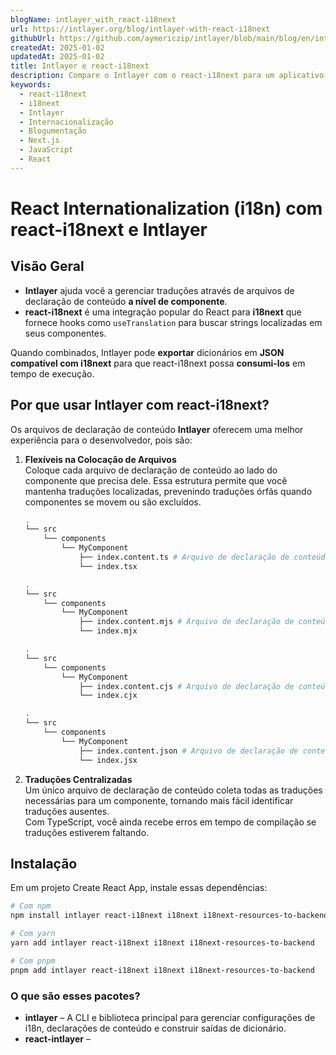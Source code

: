 ```yaml
---
blogName: intlayer_with_react-i18next
url: https://intlayer.org/blog/intlayer-with-react-i18next
githubUrl: https://github.com/aymericzip/intlayer/blob/main/blog/en/intlayer_with_react-i18next.md
createdAt: 2025-01-02
updatedAt: 2025-01-02
title: Intlayer e react-i18next
description: Compare o Intlayer com o react-i18next para um aplicativo React
keywords:
  - react-i18next
  - i18next
  - Intlayer
  - Internacionalização
  - Blogumentação
  - Next.js
  - JavaScript
  - React
---
```


# React Internationalization (i18n) com react-i18next e Intlayer

## Visão Geral

- **Intlayer** ajuda você a gerenciar traduções através de arquivos de declaração de conteúdo **a nível de componente**.
- **react-i18next** é uma integração popular do React para **i18next** que fornece hooks como `useTranslation` para buscar strings localizadas em seus componentes.

Quando combinados, Intlayer pode **exportar** dicionários em **JSON compatível com i18next** para que react-i18next possa **consumi-los** em tempo de execução.

## Por que usar Intlayer com react-i18next?

Os arquivos de declaração de conteúdo **Intlayer** oferecem uma melhor experiência para o desenvolvedor, pois são:

1. **Flexíveis na Colocação de Arquivos**  
   Coloque cada arquivo de declaração de conteúdo ao lado do componente que precisa dele. Essa estrutura permite que você mantenha traduções localizadas, prevenindo traduções órfãs quando componentes se movem ou são excluídos.

   ```bash codeFormat="typescript"
   .
   └── src
       └── components
           └── MyComponent
               ├── index.content.ts # Arquivo de declaração de conteúdo
               └── index.tsx
   ```

   ```bash codeFormat="esm"
   .
   └── src
       └── components
           └── MyComponent
               ├── index.content.mjs # Arquivo de declaração de conteúdo
               └── index.mjx
   ```

   ```bash codeFormat="cjs"
   .
   └── src
       └── components
           └── MyComponent
               ├── index.content.cjs # Arquivo de declaração de conteúdo
               └── index.cjx
   ```

   ```bash codeFormat="json"
   .
   └── src
       └── components
           └── MyComponent
               ├── index.content.json # Arquivo de declaração de conteúdo
               └── index.jsx
   ```

2. **Traduções Centralizadas**  
   Um único arquivo de declaração de conteúdo coleta todas as traduções necessárias para um componente, tornando mais fácil identificar traduções ausentes.  
   Com TypeScript, você ainda recebe erros em tempo de compilação se traduções estiverem faltando.

## Instalação

Em um projeto Create React App, instale essas dependências:

```bash
# Com npm
npm install intlayer react-i18next i18next i18next-resources-to-backend
```

```bash
# Com yarn
yarn add intlayer react-i18next i18next i18next-resources-to-backend
```

```bash
# Com pnpm
pnpm add intlayer react-i18next i18next i18next-resources-to-backend
```

### O que são esses pacotes?

- **intlayer** – A CLI e biblioteca principal para gerenciar configurações de i18n, declarações de conteúdo e construir saídas de dicionário.
- **react-intlayer** –
